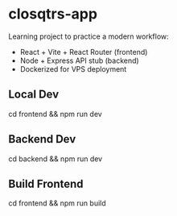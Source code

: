 # closqtrs-app

Learning project to practice a modern workflow:
- React + Vite + React Router (frontend)
- Node + Express API stub (backend)
- Dockerized for VPS deployment

## Local Dev
cd frontend && npm run dev

## Backend Dev
cd backend && npm run dev

## Build Frontend
cd frontend && npm run build
